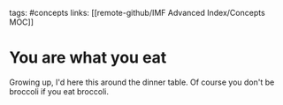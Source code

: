 tags: #concepts 
links: [[remote-github/IMF Advanced Index/Concepts MOC]]

# You are what you eat
Growing up, I'd here this around the dinner table. Of course you don't be broccoli if you eat broccoli. 